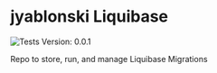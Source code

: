 # jyablonski Liquibase
![Tests](https://github.com/jyablonski/jyablonski_liquibase/actions/workflows/deploy.yml/badge.svg)
Version: 0.0.1

Repo to store, run, and manage Liquibase Migrations